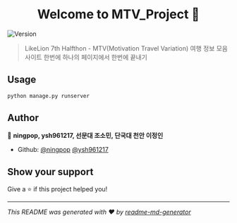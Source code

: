 ﻿<h1 align="center">Welcome to MTV_Project 👋</h1>
<p>
  <img alt="Version" src="https://img.shields.io/badge/version-0.1.0-blue.svg?cacheSeconds=2592000" />
</p>

> LikeLion 7th Halfthon - MTV(Motivation Travel Variation)  여행 정보 모음 사이트  한번에 하나의 페이지에서 한번에 끝내기

## Usage

```sh
python manage.py runserver
```

## Author

👤 **ningpop, ysh961217, 선문대 조소민, 단국대 천안 이정인**

* Github: [@ningpop](https://github.com/ningpop) [@ysh961217](https://github.com/ysh961217)

## Show your support

Give a ⭐️ if this project helped you!

***
_This README was generated with ❤️ by [readme-md-generator](https://github.com/kefranabg/readme-md-generator)_
